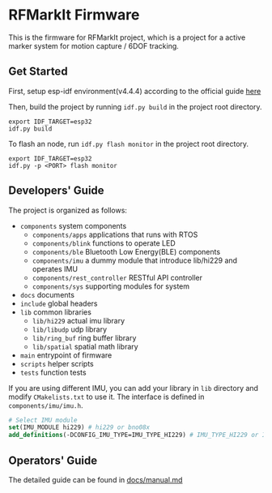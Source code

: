# RFMarkIt Firmware

This is the firmware for RFMarkIt project, which is a project for a active marker system for motion capture / 6DOF tracking.

## Get Started

First, setup esp-idf environment(v4.4.4) according to the official guide [here](https://docs.espressif.com/projects/esp-idf/zh_CN/v4.4.4/esp32/get-started/)

Then, build the project by running `idf.py build` in the project root directory.

```shell
export IDF_TARGET=esp32
idf.py build
```

To flash an node, run `idf.py flash monitor` in the project root directory.

```shell
export IDF_TARGET=esp32
idf.py -p <PORT> flash monitor
```

## Developers' Guide

The project is organized as follows:

- `components` system components
  - `components/apps` applications that runs with RTOS
  - `components/blink` functions to operate LED
  - `components/ble` Bluetooth Low Energy(BLE) components
  - `components/imu` a dummy module that introduce lib/hi229 and operates IMU
  - `components/rest_controller` RESTful API controller
  - `components/sys` supporting modules for system
- `docs` documents
- `include` global headers
- `lib` common libraries
  - `lib/hi229` actual imu library
  - `lib/libudp` udp library
  - `lib/ring_buf` ring buffer library
  - `lib/spatial` spatial math library
- `main` entrypoint of firmware
- `scripts` helper scripts
- `tests` function tests

If you are using different IMU, you can add your library in `lib` directory and modify `CMakelists.txt` to use it. The interface is defined in `components/imu/imu.h`.

```cmake
# Select IMU module
set(IMU_MODULE hi229) # hi229 or bno08x
add_definitions(-DCONFIG_IMU_TYPE=IMU_TYPE_HI229) # IMU_TYPE_HI229 or IMU_TYPE_BNO08X, depending on the selected module
```
## Operators' Guide

The detailed guide can be found in [docs/manual.md](docs/manual.md)